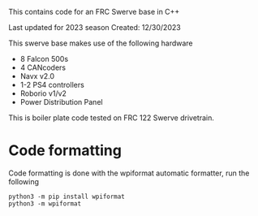 This contains code for an FRC Swerve base in C++

Last updated for 2023 season
Created: 12/30/2023

This swerve base makes use of the following hardware

- 8 Falcon 500s
- 4 CANcoders
- Navx v2.0
- 1-2 PS4 controllers
- Roborio v1/v2
- Power Distribution Panel

This is boiler plate code tested on FRC 122 Swerve drivetrain.

# Code formatting

Code formatting is done with the wpiformat automatic formatter, run the following

```
python3 -m pip install wpiformat
python3 -m wpiformat
```
